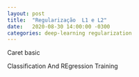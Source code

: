 ```yaml
---
layout: post
title:  "Regularização  L1 e L2"
date:   2020-08-30 14:00:00 -0300
categories: deep-learning regularization
---
```


Caret basic

Classification And REgression Training

